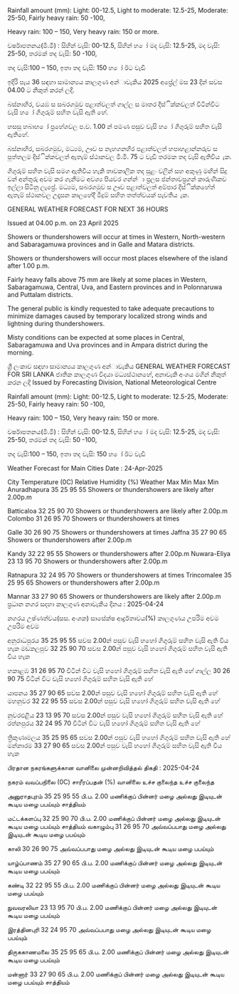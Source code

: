 Rainfall amount (mm): Light: 00-12.5, Light to moderate: 12.5-25, Moderate: 25-50, Fairly heavy rain: 50 -100,

Heavy rain: 100 – 150, Very heavy rain: 150 or more.

වර්ෂාපතනය(මි.මී) : සිහින් වැසි: 00-12.5, සිහින් හ ෝ මද වැසි: 12.5-25, මද වැසි: 25-50, තරමක් තද වැසි: 50 -100,

තද වැසි:100 – 150, ඉතා තද වැසි: 150 හ ෝ ඊට වැඩි

ඉදිරි පැය 36 සඳහා සාමාන්‍යය කාලගුණ අන්‍ාවැකිය 2025 අප්‍රේල් මස 23 දින්‍ සවස 04.00 ට නිකුත් කරන්‍ ලදි.

බස්නාහිර, වයඹ ස සබරගමුව පළාත්වලත් ගාල්ල ස මාතර දිස්ික්කවලත් විටින්විට වැසි හ ෝ ගිගුරුම් සහිත වැසි ඇති හේ.

හසසු හබාහ ෝ ප්‍රහේශවල ප.ව. 1.00 න් පමණ පසුව වැසි හ ෝ ගිගුරුම් සහිත වැසි ඇතිහේ.

බස්නාහිර, සබරගමුව, මධ්‍යම, ඌව ස නැහගනහිර පළාත්වලත් හපාහළාන්නරුව ස පුත්තලම දිස්ික්කවලත් ඇතැම් ස්ථානවල මි.මී. 75 ට වැඩි තරමක තද වැසි ඇතිවිය ැක.

ගිගුරුම් සහිත වැසි සමග ඇතිවිය හැකි තාවකාලික තද සුළං වලින් සහ අකුණු මඟින් සිදු වන්‍ අන්‍තුරු අවම කර ගැනීමට අවශ්‍ය පියවර ගන්න්‍ා ප්‍රලස ජන්‍තාවප්‍රගන් කාරුණිකව ඉල්ලා සිටිනු ලැප්‍රේ. මධ්‍යම, සබරගමුව ස ඌව පළාත්වලත් අම්පාර දිස්ික්කහේත් ඇතැම් ස්ථානවල උදෑසන කාලහේදී මීදුම් සහිත තත්ත්වයක් පැවතිය ැක.

GENERAL WEATHER FORECAST FOR NEXT 36 HOURS

Issued at 04.00 p.m. on 23 April 2025

Showers or thundershowers will occur at times in Western, North-western and Sabaragamuwa provinces and in Galle and Matara districts.

Showers or thundershowers will occur most places elsewhere of the island after 1.00 p.m.

Fairly heavy falls above 75 mm are likely at some places in Western, Sabaragamuwa, Central, Uva, and Eastern provinces and in Polonnaruwa and Puttalam districts.

The general public is kindly requested to take adequate precautions to minimize damages caused by temporary localized strong winds and lightning during thundershowers.

Misty conditions can be expected at some places in Central, Sabaragamuwa and Uva provinces and in Ampara district during the morning.

ශ්‍රී ලංකාව සඳහා සාමාන්‍යය කාලගුණ අන්‍ාවැකිය GENERAL WEATHER FORECAST FOR SRI LANKA ජාතික කාලගුණ විදයා මධ්‍යස්ථානහේ, අනාවැකි අංශය මගින් නිකුත් කරන ලදි Issued by Forecasting Division, National Meteorological Centre

Rainfall amount (mm): Light: 00-12.5, Light to moderate: 12.5-25, Moderate: 25-50, Fairly heavy rain: 50 -100,

Heavy rain: 100 – 150, Very heavy rain: 150 or more.

වර්ෂාපතනය(මි.මී) : සිහින් වැසි: 00-12.5, සිහින් හ ෝ මද වැසි: 12.5-25, මද වැසි: 25-50, තරමක් තද වැසි: 50 -100,

තද වැසි:100 – 150, ඉතා තද වැසි: 150 හ ෝ ඊට වැඩි

Weather Forecast for Main Cities Date : 24-Apr-2025

City Temperature (0C) Relative Humidity (%) Weather Max Min Max Min Anuradhapura 35 25 95 55 Showers or thundershowers are likely after 2.00p.m

Batticaloa 32 25 90 70 Showers or thundershowers are likely after 2.00p.m Colombo 31 26 95 70 Showers or thundershowers at times

Galle 30 26 90 75 Showers or thundershowers at times Jaffna 35 27 90 65 Showers or thundershowers after 2.00p.m

Kandy 32 22 95 55 Showers or thundershowers after 2.00p.m Nuwara-Eliya 23 13 95 70 Showers or thundershowers after 2.00p.m

Ratnapura 32 24 95 70 Showers or thundershowers at times Trincomalee 35 25 95 65 Showers or thundershowers after 2.00p.m

Mannar 33 27 90 65 Showers or thundershowers are likely after 2.00p.m ප්‍රධාන නගර සදහා කාලගුණ අනාවැකිය දිනය : 2025-04-24

නගරය උෂ්ණත්වය(සස. අංශක) සාසේක්ෂ ආර්ද්‍රතාවය(%) කාලගුණය උපරිම අවම උපරිම අවම

අනුරාධපුරය 35 25 95 55 සවස 2.00න් පසුව වැසි හහෝ ගිගුරුම් සහිත වැසි ඇති විය හැක මඩකලපුව 32 25 90 70 සවස 2.00න් පසුව වැසි හහෝ ගිගුරුම් සහිත වැසි ඇති විය හැක

හකාළඹ 31 26 95 70 විටින් විට වැසි හහෝ ගිගුරුම් සහිත වැසි ඇති හේ ගාල්ල 30 26 90 75 විටින් විට වැසි හහෝ ගිගුරුම් සහිත වැසි ඇති හේ

යාපනය 35 27 90 65 සවස 2.00න් පසුව වැසි හහෝ ගිගුරුම් සහිත වැසි ඇති හේ මහනුවර 32 22 95 55 සවස 2.00න් පසුව වැසි හහෝ ගිගුරුම් සහිත වැසි ඇති හේ

නුවරඑළිය 23 13 95 70 සවස 2.00න් පසුව වැසි හහෝ ගිගුරුම් සහිත වැසි ඇති හේ රත්නපුරය 32 24 95 70 විටින් විට වැසි හහෝ ගිගුරුම් සහිත වැසි ඇති හේ

ත්‍රිකුණාමලය 35 25 95 65 සවස 2.00න් පසුව වැසි හහෝ ගිගුරුම් සහිත වැසි ඇති හේ මන්නාරම 33 27 90 65 සවස 2.00න් පසුව වැසි හහෝ ගිගුරුම් සහිත වැසි ඇති විය හැක

பிரதான நகரங்களுக்கான வானிலை முன்னறிவித்தல் திகதி : 2025-04-24

நகரம் வவப்பநிலை (0C) சாரீரப்பதன் (%) வானிலை உச்ச குலைந்த உச்ச குலைந்த

அனுராதபுரம் 35 25 95 55 பி.ப. 2.00 மணிக்குப் பின்னர் மழை அல்லது இடியுடன் கூடிய மழை பபய்யும் சாத்தியம்

மட்டக்களப்பு 32 25 90 70 பி.ப. 2.00 மணிக்குப் பின்னர் மழை அல்லது இடியுடன் கூடிய மழை பபய்யும் சாத்தியம் வகாழும்பு 31 26 95 70 அவ்வப்பபாது மழை அல்லது இடியுடன் கூடிய மழை பபய்யும்

காலி 30 26 90 75 அவ்வப்பபாது மழை அல்லது இடியுடன் கூடிய மழை பபய்யும்

யாழ்ப்பாணம் 35 27 90 65 பி.ப. 2.00 மணிக்குப் பின்னர் மழை அல்லது இடியுடன் கூடிய மழை பபய்யும்

கண்டி 32 22 95 55 பி.ப. 2.00 மணிக்குப் பின்னர் மழை அல்லது இடியுடன் கூடிய மழை பபய்யும்

நுவவரலியா 23 13 95 70 பி.ப. 2.00 மணிக்குப் பின்னர் மழை அல்லது இடியுடன் கூடிய மழை பபய்யும்

இரத்தினபுரி 32 24 95 70 அவ்வப்பபாது மழை அல்லது இடியுடன் கூடிய மழை பபய்யும்

திருககாணமலை 35 25 95 65 பி.ப. 2.00 மணிக்குப் பின்னர் மழை அல்லது இடியுடன் கூடிய மழை பபய்யும்

மன்னார் 33 27 90 65 பி.ப. 2.00 மணிக்குப் பின்னர் மழை அல்லது இடியுடன் கூடிய மழை பபய்யும் சாத்தியம்